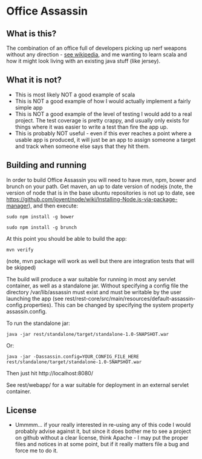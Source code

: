 Office Assassin
===============

What is this?
-------------
The combination of an office full of developers picking up nerf weapons without any direction -
[see wikipedia](http://en.wikipedia.org/wiki/Assassin_\(game\)), and me wanting to learn scala and how it might look
living with an existing java stuff (like jersey).

What it is not?
---------------
* This is most likely NOT a good example of scala
* This is NOT a good example of how I would actually implement a fairly simple app
* This is NOT a good example of the level of testing I would add to a real project. The test coverage is pretty crappy,
 and usually only exists for things where it was easier to write a test than fire the app up.
* This is probably NOT useful - even if this ever reaches a point where a usable app is produced, it will just be an app
 to assign someone a target and track when someone else says that they hit them.

Building and running
--------------------
In order to build Office Assassin you will need to have mvn, npm, bower and brunch on your path. Get maven, an up
to date version of nodejs (note, the version of node that is in the base ubuntu repositories is not up to date, see
https://github.com/joyent/node/wiki/Installing-Node.js-via-package-manager), and then execute:

    sudo npm install -g bower

    sudo npm install -g brunch

At this point you should be able to build the app:

    mvn verify

(note, mvn package will work as well but there are integration tests that will be skipped)

The build will produce a war suitable for running in most any servlet container, as well as a standalone jar.  Without
specifying a config file the directory /var/lib/assassin must exist and must be writable by the user launching the app
(see rest/rest-core/src/main/resources/default-assassin-config.properties). This can be changed by specifying the system
property assassin.config.

To run the standalone jar:

    java -jar rest/standalone/target/standalone-1.0-SNAPSHOT.war

Or:

    java -jar -Dassassin.config=YOUR_CONFIG_FILE_HERE rest/standalone/target/standalone-1.0-SNAPSHOT.war

Then just hit http://localhost:8080/

See rest/webapp/ for a war suitable for deployment in an external servlet container.

License
-------
* Ummmm... if your really interested in re-using any of this code I would probably advise against it, but since it
 does bother me to see a project on github without a clear license, think Apache - I may put the proper files and
 notices in at some point, but if it really matters file a bug and force me to do it.
